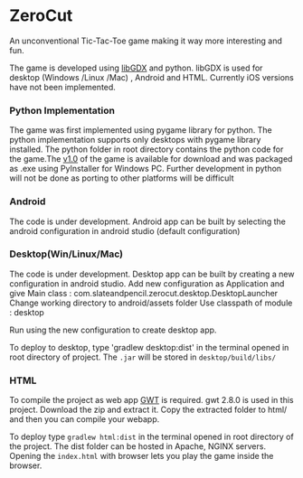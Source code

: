 # ZeroCut
An unconventional Tic-Tac-Toe game making it way more interesting and fun.

The game is developed using [libGDX](https://libgdx.badlogicgames.com/download.html) and python. libGDX is used for desktop (Windows /Linux /Mac) , Android and HTML. Currently iOS versions have not been implemented.


### Python Implementation
The game was first implemented using pygame library for python. The python implementation supports only desktops with pygame library installed. The python folder in root directory contains the python code for the game.The [v1.0](https://goo.gl94I1v7) of the game is available for download and was packaged as .exe using PyInstaller for Windows PC. Further development in python will not be done as porting to other platforms will be difficult


### Android
The code is under development. Android app can be built by selecting the android configuration in android studio (default configuration)


### Desktop(Win/Linux/Mac)
The code is under development. Desktop app can be built by creating a new configuration in android studio. Add new configuration as Application and give 
Main class : com.slateandpencil.zerocut.desktop.DesktopLauncher 
Change working directory to android/assets folder
Use classpath of module : desktop

Run using the new configuration to create desktop app.

To deploy to desktop, type 'gradlew desktop:dist' in the terminal opened in root directory of project. The `.jar` will be stored in `desktop/build/libs/`


### HTML
To compile the project as web app [GWT](http://www.gwtproject.org/download.html) is required. gwt 2.8.0 is used in this project. Download the zip and extract it. Copy the extracted folder to html/ and then you can compile your webapp.

To deploy type `gradlew html:dist` in the terminal opened in root directory of the project. The dist folder can be hosted in Apache, NGINX servers. Opening the `index.html` with browser lets you play the game inside the browser.
